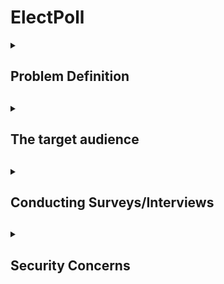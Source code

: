# ElectPoll

<details>
  <summary>
    <h2>Problem Definition<h2/>
  </summary>
  
  <p>
Despite the potential benefits of electronic voting, the adoption of e-voting in many countries (especially Nigeria) has been slow due to a lack of infrastructure and a slow adaptation of technology. The traditional paper ballot system is prone to errors and fraud and causes long lines and delays on election day. The stress of the paper ballot system needs to be addressed with an efficient and secure solution.

ElectPoll aims to provide a secure, reliable, and user-friendly online platform for conducting polls and elections, overcoming the limitations of the paper-based system and promoting the broader adoption of e-voting in these countries, thus increasing the accuracy and transparency of the electoral process.
  <p/>
</details>

<details>
  <summary>
    <h2>The target audience<h2/>
  </summary>
  
  <p>
On a large scale, ElectPoll has the potential to serve a wide range of target audiences. One key audience is government officials and political parties, who require a more efficient and transparent voting system.

But for a start, the critical target audience is the student population, particularly in universities. With the growing need for student representation and participation in university decision-making, e-voting presents a valuable solution for student government elections and other campus-wide polls. Implementing ElectPoll in universities would increase voter turnout and engagement and provide a more accurate and fair representation of student opinions and preferences.

Additionally, ElectPoll can be helpful for organisations, trade unions, and other groups that need to conduct internal elections or polls. ElectPoll can provide a secure and efficient platform for these organisations to conduct their voting process.

All in all, ElectPoll has the potential to serve a wide range of target audiences, from government officials and political parties to students and organisations, all of whom require a secure and reliable voting system.
  <p/>
</details>

<details>
  <summary>
    <h2>Conducting Surveys/Interviews<h2/>
  </summary>
  
  <p>
We conducted two rounds of surveys/interviews, one to hear thoughts and opinions on the topic of electronic voting, another to access or solution's impact during production. We used info from the first survey to draw up our empathy maps, jot down concerns and cultural factors that may affect our solution.
  <p/>
</details>

<details>
  <summary>
    <h2>Security Concerns<h2/>
  </summary>
  
  <p>
In the setting up of Electpoll, several security concerns weere considered to ensure that the system is reliable and secure. Some of these security concerns are:
  <p/>
    
  <ol>
    <li>Voter verification<li/>
    <li>Voter privacy<li/>
    <li>Cybersecurity<li/>
    <li>Tampering<li/>
    <li>Voter education<li/>
    <li>Transparency settings<li/>
    <li>Accessibility (Inclusivity)<li/>
    <li>Legal and regulatory framework<li/>
  <ol/>
</details>
